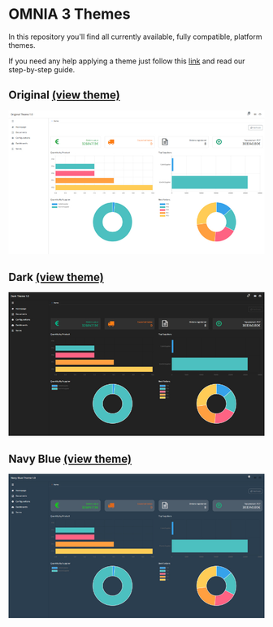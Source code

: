 # OMNIA 3 Themes

In this repository you'll find all currently available, fully compatible, platform themes.

If you need any help applying a theme just follow this [link](#) and read our step-by-step guide.



## Original [(view theme)](../themes/Original)

![OMNIA Original Theme Preview](../themes/imgs/OMNIA-Theme-Home-github-preview.jpg)

## Dark [(view theme)](../themes/Dark)

![OMNIA Original Dark Theme Preview](../themes/imgs/Dark-Theme-Home-github-preview.jpg)

## Navy Blue [(view theme)](../themes/NavyBlue)

![OMNIA Navy Blue Theme Preview](../themes/imgs/NavyBlue-Theme-Home-github-preview.jpg)
